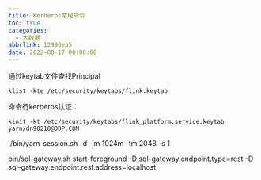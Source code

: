 ```yaml
---
title: Kerberos常用命令
toc: true
categories:
  - 大数据
abbrlink: 12990ea5
date: 2022-08-17 00:00:00
---
```


通过keytab文件查找Principal
```shell
klist -kte /etc/security/keytabs/flink.keytab
```
命令行kerberos认证：
```shell
kinit -kt /etc/security/keytabs/flink_platform.service.keytab yarn/dn90210@DDP.COM
```

./bin/yarn-session.sh -d -jm 1024m -tm 2048 -s 1

bin/sql-gateway.sh start-foreground -D sql-gateway.endpoint.type=rest -D sql-gateway.endpoint.rest.address=localhost